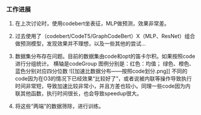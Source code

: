 ### 工作进展
1. 在上次讨论时，使用codebert坐表征，MLP做预测，效果非常差。

2. 过去使用了（codebert/CodeT5/GraphCodeBert）X（MLP、ResNet）组合做预测模型，发现效果并不理想，以及一些其他的尝试...

3. 数据集分布存在问题。目前的数据集由code和opt的笛卡尔积。如果按照code进行分组统计。
	横轴是codeGroup
	图例分别是：红色：均值； 绿色、橙色、蓝色分别对应四分位数
![[加速比数据分布——按照code划分.png]] 不同的code因为在O3的情况下已经效果“比较好了”，或者说被内联等操作导致执行时间非常短，导致加速比较非常小，并且方差也较小。同理一些code因为内联其他函数，执行时间很长，也会导致speedup很大。 

4. 将这些“两端”的数据筛除，进行训练。